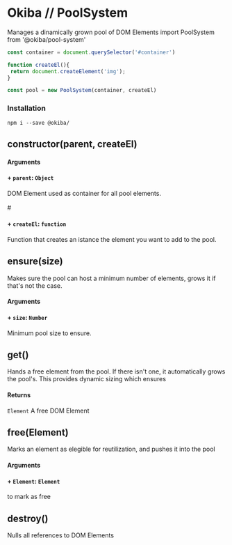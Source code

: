 

# Okiba // PoolSystem
Manages a dinamically grown pool of DOM Elements
import PoolSystem from '@okiba/pool-system'




```javascript
const container = document.querySelector('#container')

function createEl(){
 return document.createElement('img');
}

const pool = new PoolSystem(container, createEl)
```



### Installation
```
npm i --save @okiba/
```




## constructor(parent, createEl)









#### Arguments


#### + `parent`: `Object`

DOM Element used as container for all pool elements.


#　　　　　　　　　
#### + `createEl`: `function`

Function that creates an istance the element you want to add to the pool.






## ensure(size)


Makes sure the pool can host a minimum number of elements,
grows it if that's not the case.







#### Arguments


#### + `size`: `Number`

Minimum pool size to ensure.






## get()


Hands a free element from the pool.
If there isn't one, it automatically grows the pool's.
This provides dynamic sizing which ensures







#### Returns

`Element` A free DOM Element
## free(Element)


Marks an element as elegible for reutilization,
and pushes it into the pool







#### Arguments


#### + `Element`: `Element`

to mark as free






## destroy()


Nulls all references to DOM Elements






